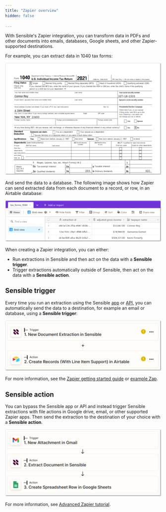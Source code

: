 ```yaml
---
title: "Zapier overview"
hidden: false

---
```


With Sensible's Zapier integration, you can transform data in PDFs and other documents into emails, databases, Google sheets, and other Zapier-supported destinations.

For example, you can extract data in 1040 tax forms: 

![Click to enlarge](https://raw.githubusercontent.com/sensible-hq/sensible-docs/main/readme-sync/assets/v0/images/final/zapier_6.png)

And send the data to a database. The following image shows how Zapier can send extracted data from each document to a record, or row, in an Airtable database: 

![Click to enlarge](https://raw.githubusercontent.com/sensible-hq/sensible-docs/main/readme-sync/assets/v0/images/final/zapier_5.png)

When creating a Zapier integration, you can either:

- Run extractions in Sensible and then act on the data with a **Sensible trigger**.
- Trigger extractions automatically outside of Sensible, then act on the data with a **Sensible action**.

Sensible trigger
---


Every time you run an extraction using the Sensible [app](https://app.sensible.so/quick-extraction) or [API](ref:choosing-an-endpoint), you can automatically send the data to a destination, for example an email or database, using a **Sensible trigger**: 

![Click to enlarge](https://raw.githubusercontent.com/sensible-hq/sensible-docs/main/readme-sync/assets/v0/images/final/zapier_trigger.png)

For more information, see the [Zapier getting started guide](doc:zapier-getting-started) or [example Zap](https://zapier.com/shared/cb6b2637ef466ddf140ed14c3be66a5969acef29).

Sensible action
---

You can bypass the Sensible app or API and instead trigger Sensible extractions with file actions in Google drive, email, or other supported Zapier apps. Then send the extraction to the destination of your choice with a **Sensible action**.

![Click to enlarge](https://raw.githubusercontent.com/sensible-hq/sensible-docs/main/readme-sync/assets/v0/images/final/zapier_action.png)

For more information, see [Advanced Zapier tutorial](zapier-tutorial-2). 

